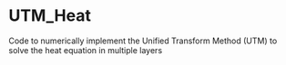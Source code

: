 # UTM_Heat
Code to numerically implement the Unified Transform Method (UTM) to solve the heat equation in multiple layers
